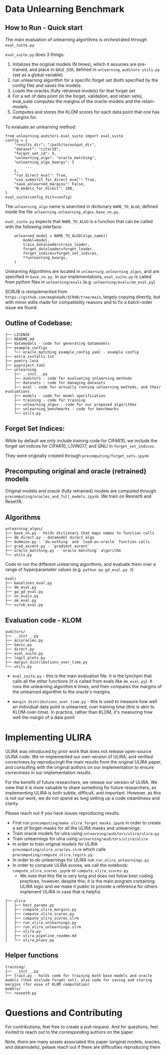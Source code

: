 # Data Unlearning Benchmark

## How to Run - Quick start
The main evaluation of unlearning algortihms is orchestrated through `eval_suite.py`.

`eval_suite.py` does 3 things:
1. Initalizes the original models (N times), which it assumes are pre-trained, and place in `BASE_DIR`, defined in `unlearning.auditors.utils.py` (set as a global variable)
2. run unlearning algorithm for a specific forget set (both specified by the config file) and saves the models.
3. Loads the oracles (fully retrained models) for that forget set
4. For a set of data point (in the forget, validation, and retain sets), eval_suite computes the margins of the oracle-models and the retain-models.
5. Computes and stores the KLOM scores for each data point that one has margins for.


To evaluate an unlearning method:
```
from unlearning.auditors.eval_suite import eval_suite
config = {
    "results_dir": "/path/to/output_dir",
    "dataset": "cifar10",
    "forgot_set_id": 5,
    "unlearning_algo": "oracle_matching",
    "unlearning_algo_kwargs": {
         ...
    },
    "run_direct_eval": True,
    "use_submitit_for_direct_eval": True,
    "save_unlearned_margins": False,
    "N_models_for_direct": 100,
}
eval_suite(config_dict=config)
```

The `unlearning_algo` name is searched in dictionary `NAME_TO_ALGO`, defined inside the file `unlearning.unlearning_algos.base_nn.py`. 

`eval_suite.py` expects that `NAME_TO_ALGO` is a function that can be called with the following interface:

```
    unlearned_model = NAME_TO_ALGO[algo_name](
        model=model,
        train_dataloader=train_loader,
        forget_dataloader=forget_loader,
        forget_indices=forget_set_indices,
        **unlearning_kwargs,
    )
```


Unlearning Algorithms are located in `unlearning.unlearning_algos`, and are specified in `base_nn.py`. In our implementations, `eval_suite.py` is called from python files in `unlearning/evals` (e.g. `unlearning/evals/om_eval.py`)

SCRUB is reimplemented from `https://github.com/meghdadk/SCRUB/tree/main`, largely copying directly, but with minor edits made for compatibility reasons and to fix a batch-order issue we found.



## Outline of Codebase:
```
├── LICENSE
├── README.md
├── datamodels - code for generating datamodels 
├── example_configs
│   └── oracle_matching_example_config.yaml - example config
├── extra_installs.txt
├── poetry.lock
├── pyproject.toml
└── unlearning
    ├── __init__.py
    ├── auditors - code for evaluating unlearning methods 
    ├── datasets - code for managing datasets
    ├── eval - code for actually running unlearning methods, and their evaluations
    ├── models - code for model specification
    ├── training - code for training
    ├── unlearning_algos - code for our proposed algorithms
    ├── unlearning_benchmarks - code for benchmarks
    └── utils.py
```


## Forget Set Indices:
While by default we only include training code for CIFAR10, we include the forget set indices for CIFAR10, LIVING17, and QNLI in 
`forget_set_indices`.

They were originally created through `precomputing/forget_sets.ipynb`


## Precomputing original and oracle (retrained) models

Original models and oracle (fully retrained) models are computed through `precomputing/oracles_and_full_models.ipynb`. We train on Resnet9 and Reset18.


## Algorithms
```
unlearning_algos/
├── base_nn.py - holds dictionary that maps names to function calls
├── dm_direct.py - datamodel direct algo
├── dummies.py - `do-nothing` and `load-an-oracle` function calls
├── grad_ascent.py - `gradient ascent`
├── oracle_matching.py - `oracle matching` algorithm
└── utils.py
```

Code to run the different unlearning algorithms, and evaluate them over a range of hyperparameter values (e.g. `python ga_gd_eval.py 3`)
```
eval/
├── baselines_eval.py
├── dm_eval.py
├── ga_gd_eval.py
├── nn_evals.py
├── om_eval.py
└── scrub_eval.py
```

## Evaluation code - KLOM
```
auditors/
├── __init__.py
├── accuracies.py
├── basic.py
├── direct.py
├── eval_suite.py
├── logit_plots.py
├── margin_distributions_over_time.py
└── utils.py
```
* `eval_suite.py` - this is the main evaluation file. It is the lynchpin that calls all the other functions (it is called from evals like `dm_eval.py`). It runs the unlearning algorithm `N` times, and then compares the margins of the unlearned algorithm to the oracle's margins.

* `margin_distributions_over_time.py` - this is used to measure how well an individual data point is unlearned, over training time (this is akin to KLOM-over-time). In practice, rather than KLOM, it's measuring how well the margin of a data point    



# Implementing ULIRA
ULIRA was introduced by prior work that does not release open-source ULIRA code. We re-implemented our own version of ULIRA, and verified correctness by reproducingh the main results from the original ULIRA paper, and consulting with the original authors on our implementation to ensure correctness in our implementation results.

For the benefit of future researchers, we release our version of ULIRA. We view that it is more valuable to share something for future researchers, as implementing ULIRA is both subtle, difficult, and important. However, as this is not our work, we do not spend as long setting up a code cleaniliness and clarity.

Please reach out if you have issues reproducing results.

* First run `precomputing/make_ulira_forget_masks.ipynb` in order to create a set of forget-masks for all the ULIRA masks and unlearnings.
* Train oracle models for ulira using `unlearning/auditors/ulira/ulira.py`
* Train unlearnings for ulira using `unlearning/auditors/ulira/ulira`
* In order to train original models for ULIRA `precomputing/ulira_oracles.slrm`
    which calls `precomputing/compute_ulira_logits.py`
* In order to do unlearnings for ULIRA run `run_ulira_unlearnings.py`
* In order to compute ULIRA scores, we call the notebook: `compute_ulira_scores.ipynb` or `compute_ulira_scores.py`
    * We note that this file is very long and does not folow best coding practices, however, despite this, it is the main program containing ULIRA logic and we make it public to provide a reference for others implement ULIRA in case that is helpful.


```
├── ulira
│   ├── best_params.py
│   ├── compute_ulira_margins.py
│   ├── compute_ulira_scores.py
│   ├── compute_ulira_scores.slrm
│   ├── run_ulira_unlearnings.py
│   ├── run_ulira_unlearnings.slrm
│   ├── ulira.py
│   ├── ulira_pipeline_readme.md
│   └── ulira_plans.py
```

## Helper functions

```
training/
├── __init__.py
├── train.py - holds code for training both base models and oracle models (that exclude forget set), also code for saving and storing margins (for ease of KLOM computation)
models/
└── resnet9.py 
```


# Questions and Contributing
For contributions, feel free to create a pull-request. And for questions, feel invited to reach out to the corresponding authors on the paper.

Note, there are many assets associated this paper (original models, oracles, and datamodels), pelase reach out if there are difficulties reproducing them